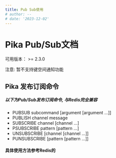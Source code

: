 ```yaml
---
title: Pub Sub使用
# author: --
# date: '2023-12-02'
---
```

# Pika Pub/Sub文档

可用版本： >= 2.3.0

注意: 暂不支持键空间通知功能

## Pika 发布订阅命令

##### 以下为Pub/Sub发布订阅命令, 与Redis完全兼容

- PUBSUB subcommand \[argument \[argument ...\]\]
- PUBLISH channel message
- SUBSCRIBE channel \[channel ...\]
- PSUBSCRIBE pattern \[pattern ...\]
- UNSUBSCRIBE \[channel \[channel ...\]\]
- PUNSUBSCRIBE \[pattern \[pattern ...\]\]

#### 具体使用方法参考Redis的
